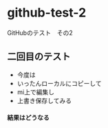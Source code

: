 # github-test-2
GitHubのテスト　その2

## 二回目のテスト
* 今度は
* いったんローカルにコピーして
* mi上で編集し
* 上書き保存してみる

#### 結果はどうなる
